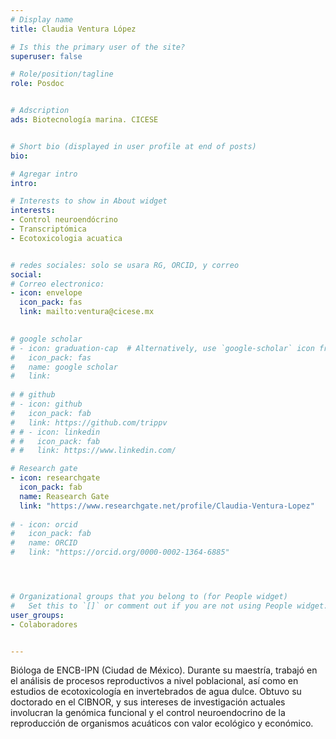 ```yaml
---
# Display name
title: Claudia Ventura López

# Is this the primary user of the site?
superuser: false

# Role/position/tagline
role: Posdoc


# Adscription
ads: Biotecnología marina. CICESE


# Short bio (displayed in user profile at end of posts)
bio: 

# Agregar intro
intro: 

# Interests to show in About widget
interests: 
- Control neuroendócrino
- Transcriptómica
- Ecotoxicologia acuatica


# redes sociales: solo se usara RG, ORCID, y correo
social:
# Correo electronico:
- icon: envelope
  icon_pack: fas
  link: mailto:ventura@cicese.mx

  
# google scholar
# - icon: graduation-cap  # Alternatively, use `google-scholar` icon from `ai` icon pack
#   icon_pack: fas
#   name: google scholar
#   link: 
  
# # github
# - icon: github
#   icon_pack: fab
#   link: https://github.com/trippv
# # - icon: linkedin
# #   icon_pack: fab
# #   link: https://www.linkedin.com/

# Research gate
- icon: researchgate
  icon_pack: fab
  name: Reasearch Gate
  link: "https://www.researchgate.net/profile/Claudia-Ventura-Lopez"
  
# - icon: orcid
#   icon_pack: fab
#   name: ORCID
#   link: "https://orcid.org/0000-0002-1364-6885"




# Organizational groups that you belong to (for People widget)
#   Set this to `[]` or comment out if you are not using People widget.
user_groups:
- Colaboradores


---
```


Bióloga de ENCB-IPN (Ciudad de México). Durante su maestría, trabajó en el análisis de procesos reproductivos a nivel poblacional, así como en estudios de ecotoxicología en invertebrados de agua dulce. Obtuvo su doctorado en el CIBNOR, y sus intereses de investigación actuales involucran la genómica funcional y el control neuroendocrino de la reproducción de organismos acuáticos con valor ecológico y económico.